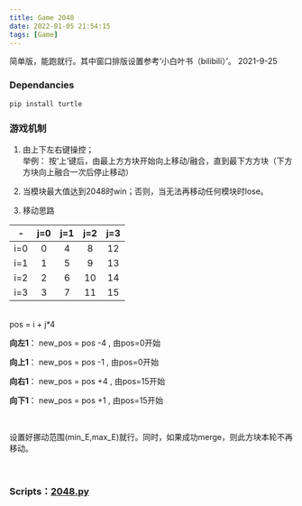 ```yaml
---
title: Game 2048
date: 2022-01-05 21:54:15
tags: [Game]
---
```



简单版，能跑就行。其中窗口排版设置参考‘小白叶书（bilibili）’。  2021-9-25

### Dependancies
```
pip install turtle  
``` 

### 游戏机制

1. 由上下左右键操控；  
举例： 按‘上’键后，由最上方方块开始向上移动/融合，直到最下方方块（下方方块向上融合一次后停止移动）
2. 当模块最大值达到2048时win；否则，当无法再移动任何模块时lose。 

3. 移动思路

| - | j=0 | j=1 | j=2 | j=3 |
| :----: | :----: | :----: | :----: | :----: |
| i=0 |  0 | 4 | 8 | 12 |
| i=1 |  1  | 5  | 9  | 13 |
| i=2 |  2  | 6  | 10  | 14 | 
| i=3 |  3  | 7  | 11 |  15 | 
   
<br />
pos = i + j*4 
<br />

**向左1**： new_pos = pos -4 , 由pos=0开始

**向上1**： new_pos = pos -1 , 由pos=0开始

**向右1**： new_pos = pos +4 , 由pos=15开始

**向下1**： new_pos = pos +1 , 由pos=15开始 

<br />

设置好挪动范围(min_E,max_E)就行。同时，如果成功merge，则此方块本轮不再移动。  

<br />

### Scripts：[2048.py](2048/2048.py)